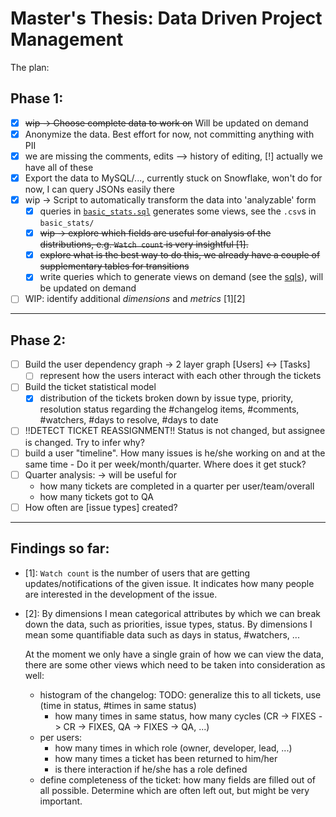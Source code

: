 # Master's Thesis: Data Driven Project Management

The plan:
## Phase 1:
- [x] ~~wip -> Choose complete data to work on~~ Will be updated on demand
- [x] Anonymize the data. Best effort for now, not committing anything with PII
- [x] we are missing the comments, edits --> history of editing, [!] actually we have all of these
- [x] Export the data to MySQL/..., currently stuck on Snowflake, won't do for now, I can query JSONs easily there
- [x] wip -> Script to automatically transform the data into 'analyzable' form
    - [x] queries in [`basic_stats.sql`](code/db/stat_queries.sql) generates some views, see the `.csv`s in `basic_stats/`
    - [x] ~~wip -> explore which fields are useful for analysis of the distributions, e.g. `Watch count` is very insightful [1].~~
    - [x] ~~explore what is the best way to do this, we already have a couple of supplementary tables for transitions~~
    - [x] write queries which to generate views on demand (see the [sqls](code/db/stat_queries.sql)), will be updated on demand
- [ ] WIP: identify additional _dimensions_ and _metrics_ [1][2]
-----------
## Phase 2:
- [ ] Build the user dependency graph -> 2 layer graph [Users] <-> [Tasks]
    - [ ] represent how the users interact with each other through the tickets
- [ ] Build the ticket statistical model
    - [x] distribution of the tickets broken down by issue type, priority, resolution status regarding the #changelog items, #comments, #watchers, #days to resolve, #days to date
- [ ] !!DETECT TICKET REASSIGNMENT!! Status is not changed, but assignee is changed. Try to infer why?
- [ ] build a user "timeline". How many issues is he/she working on and at the same time - Do it per week/month/quarter. Where does it get stuck?
- [ ] Quarter analysis: -> will be useful for
    - how many tickets are completed in a quarter per user/team/overall
    - how many tickets got to QA
- [ ] How often are [issue types] created?

-----------
## Findings so far:
- [1]: `Watch count` is the number of users that are getting updates/notifications of the given issue. It indicates how many people are interested in the development of the issue.
- [2]: By dimensions I mean categorical attributes by which we can break down the data, such as priorities, issue types, status. By dimensions I mean some quantifiable data such as days in status, #watchers, ...
    
    At the moment we only have a single grain of how we can view the data, there are some other views which need to be taken into consideration as well: 
    - histogram of the changelog: TODO: generalize this to all tickets, use (time in status, #times in same status)
        - how many times in same status, how many cycles (CR -> FIXES -> CR -> FIXES, QA -> FIXES -> QA, ...)
    - per users:
        - how many times in which role (owner, developer, lead, ...)
        - how many times a ticket has been returned to him/her
        - is there interaction if he/she has a role defined
    - define completeness of the ticket: how many fields are filled out of all possible. Determine which are often left out, but might be very important.

